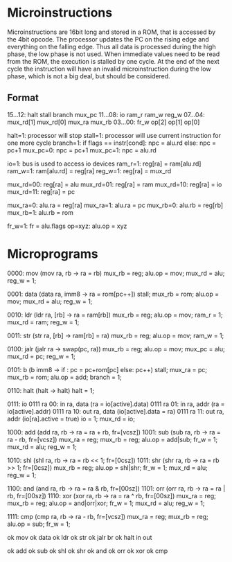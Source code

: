 Microinstructions
=================

Microinstructions are 16bit long and stored in a ROM, that is accessed by the 4bit opcode.
The processor updates the PC on the rising edge and everything on the falling edge. Thus all data
is processed during the high phase, the low phase is not used. When immediate values need to be
read from the ROM, the execution is stalled by one cycle. At the end of the next cycle the
instruction will have an invalid microinstruction during the low phase, which is not a big deal,
but should be considered.

Format
------

15...12:  halt       stall      branch     mux_pc
11...08:  io         ram_r      ram_w      reg_w
07...04:  mux_rd[1]  mux_rd[0]  mux_ra     mux_rb
03...00:  fr_w       op[2]      op[1]      op[0]


halt=1:    processor will stop
stall=1:   processor will use current instruction for one more cycle
branch=1:  if flags == instr[cond]: npc = alu.rd else: npc = pc+1
mux_pc=0:  npc = pc+1
mux_pc=1:  npc = alu.rd

io=1:      bus is used to access io devices
ram_r=1:   reg[ra] = ram[alu.rd]
ram_w=1:   ram[alu.rd] = reg[ra]
reg_w=1:   reg[ra] = mux_rd

mux_rd=00: reg[ra] = alu
mux_rd=01: reg[ra] = ram
mux_rd=10: reg[ra] = io
mux_rd=11: reg[ra] = pc

mux_ra=0:  alu.ra = reg[ra]
mux_ra=1:  alu.ra = pc
mux_rb=0:  alu.rb = reg[rb]
mux_rb=1:  alu.rb = rom

fr_w=1:    fr = alu.flags
op=xyz:    alu.op = xyz


Microprograms
=============

0000: mov (mov ra, rb  ->  ra = rb)
  mux_rb = reg; alu.op = mov; mux_rd = alu; reg_w = 1;

0001: data (data ra, imm8  ->  ra = rom[pc++])
  stall; mux_rb = rom; alu.op = mov; mux_rd = alu; reg_w = 1;

0010: ldr (ldr ra, [rb]  ->  ra = ram[rb])
  mux_rb = reg; alu.op = mov; ram_r = 1; mux_rd = ram; reg_w = 1;

0011: str (str ra, [rb]  ->  ram[rb] = ra)
  mux_rb = reg; alu.op = mov; ram_w = 1;

0100: jalr (jalr ra  ->  swap(pc, ra))
  mux_rb = reg; alu.op = mov; mux_pc = alu; mux_rd = pc; reg_w = 1;

0101: b<cond> (b<cond> imm8  ->  if <cond>: pc = pc+rom[pc] else: pc++)
  stall; mux_ra = pc; mux_rb = rom; alu.op = add; branch = 1;

0110: halt (halt  ->  halt)
  halt = 1;

0111: io
0111 ra 00: in  ra, data (ra = io[active].data)
0111 ra 01: in  ra, addr (ra = io[active].addr)
0111 ra 10: out ra, data (io[active].data = ra)
0111 ra 11: out ra, addr (io[ra].active = true)
  io = 1; mux_rd = io;

1000: add (add ra, rb  ->  ra = ra + rb, fr=[vcsz])
1001: sub (sub ra, rb  ->  ra = ra - rb, fr=[vcsz])
  mux_ra = reg; mux_rb = reg; alu.op = add|sub; fr_w = 1; mux_rd = alu; reg_w = 1;

1010: shl (shl ra, rb  ->  ra = rb << 1; fr=[0csz])
1011: shr (shr ra, rb  ->  ra = rb >> 1; fr=[0csz])
  mux_rb = reg; alu.op = shl|shr; fr_w = 1; mux_rd = alu; reg_w = 1;

1100: and (and ra, rb  ->  ra = ra & rb, fr=[00sz])
1101: orr (orr ra, rb  ->  ra = ra | rb, fr=[00sz])
1110: xor (xor ra, rb  ->  ra = ra ^ rb, fr=[00sz])
  mux_ra = reg; mux_rb = reg; alu.op = and|orr|xor; fr_w = 1; mux_rd = alu; reg_w = 1;

1111: cmp (cmp ra, rb  ->  ra - rb, fr=[vcsz])
  mux_ra = reg; mux_rb = reg; alu.op = sub; fr_w = 1;





ok mov
ok data
ok ldr
ok str
ok jalr
   br
ok halt
   in
   out

ok add
ok sub
ok shl
ok shr
ok and
ok orr
ok xor
ok cmp
